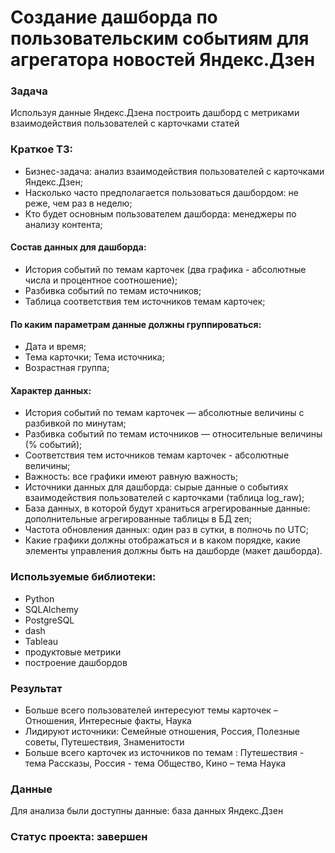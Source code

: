 #  Создание дашборда по пользовательским событиям для агрегатора новостей Яндекс.Дзен
### Задача
Используя данные Яндекс.Дзена построить дашборд с метриками взаимодействия пользователей с карточками статей
### Краткое ТЗ:
- Бизнес-задача: анализ взаимодействия пользователей с карточками Яндекс.Дзен;
- Насколько часто предполагается пользоваться дашбордом: не реже, чем раз в неделю;
- Кто будет основным пользователем дашборда: менеджеры по анализу контента;
#### Состав данных для дашборда:
- История событий по темам карточек (два графика - абсолютные числа и процентное соотношение);
- Разбивка событий по темам источников;
- Таблица соответствия тем источников темам карточек;
#### По каким параметрам данные должны группироваться:
- Дата и время;
- Тема карточки;
Тема источника;
- Возрастная группа;
#### Характер данных:
- История событий по темам карточек — абсолютные величины с разбивкой по минутам;
- Разбивка событий по темам источников — относительные величины (% событий);
- Соответствия тем источников темам карточек - абсолютные величины;
- Важность: все графики имеют равную важность;
- Источники данных для дашборда: cырые данные о событиях взаимодействия пользователей с карточками (таблица log_raw);
- База данных, в которой будут храниться агрегированные данные: дополнительные агрегированные таблицы в БД zen;
- Частота обновления данных: один раз в сутки, в полночь по UTC;
- Какие графики должны отображаться и в каком порядке, какие элементы управления должны быть на дашборде (макет дашборда).
### Используемые библиотеки:
- Python
- SQLAlchemy
- PostgreSQL
- dash
- Tableau
- продуктовые метрики
- построение дашбордов
### Результат
- Больше всего пользователей интересуют темы карточек – Отношения, Интересные факты, Наука
- Лидируют источники: Семейные отношения, Россия, Полезные советы, Путешествия, Знаменитости
- Больше всего карточек из источников по темам : Путешествия - тема Рассказы, Россия - тема Общество, Кино – тема Наука

### Данные
Для анализа были доступны данные: база данных Яндекс.Дзен
### Статус проекта: завершен
